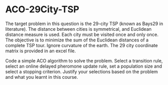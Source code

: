 # ACO-29City-TSP

The target problem in this question is the 29-city TSP (known as Bays29 in literature). The
distance between cities is symmetrical, and Euclidean distance measure is used. Each city must be
visited once and only once. The objective is to minimize the sum of the Euclidean distances of a complete TSP tour. Ignore curvature of the earth. The 29 city coordinate matrix is provided in an excel file.

Code a simple ACO algorithm to solve the problem. Select a transition rule, select an online delayed pheromone update rule, set a population size and select a stopping criterion. Justify your selections based on the problem and what you learnt in this course.
